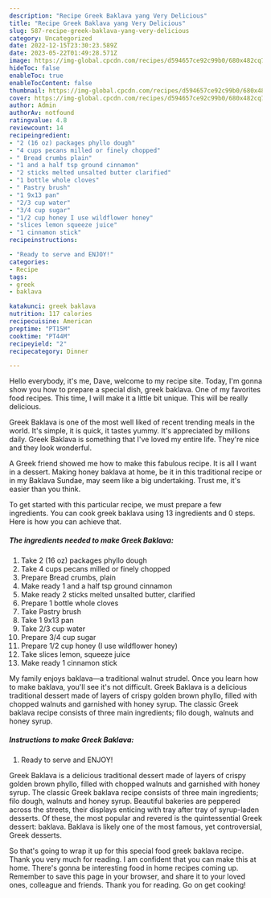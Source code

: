 ```yaml
---
description: "Recipe Greek Baklava yang Very Delicious"
title: "Recipe Greek Baklava yang Very Delicious"
slug: 587-recipe-greek-baklava-yang-very-delicious
category: Uncategorized
date: 2022-12-15T23:30:23.589Z
date: 2023-05-22T01:49:28.571Z
image: https://img-global.cpcdn.com/recipes/d594657ce92c99b0/680x482cq70/greek-baklava-recipe-main-photo.jpg
hideToc: false
enableToc: true
enableTocContent: false
thumbnail: https://img-global.cpcdn.com/recipes/d594657ce92c99b0/680x482cq70/greek-baklava-recipe-main-photo.jpg
cover: https://img-global.cpcdn.com/recipes/d594657ce92c99b0/680x482cq70/greek-baklava-recipe-main-photo.jpg
author: Admin
authorAv: notfound
ratingvalue: 4.8
reviewcount: 14
recipeingredient:
- "2 (16 oz) packages phyllo dough"
- "4 cups pecans milled or finely chopped"
- " Bread crumbs plain"
- "1 and a half tsp ground cinnamon"
- "2 sticks melted unsalted butter clarified"
- "1 bottle whole cloves"
- " Pastry brush"
- "1 9x13 pan"
- "2/3 cup water"
- "3/4 cup sugar"
- "1/2 cup honey I use wildflower honey"
- "slices lemon squeeze juice"
- "1 cinnamon stick"
recipeinstructions:

- "Ready to serve and ENJOY!"
categories:
- Recipe
tags:
- greek
- baklava

katakunci: greek baklava 
nutrition: 117 calories
recipecuisine: American
preptime: "PT15M"
cooktime: "PT44M"
recipeyield: "2"
recipecategory: Dinner

---
```



Hello everybody, it's me, Dave, welcome to my recipe site. Today, I'm gonna show you how to prepare a special dish, greek baklava. One of my favorites food recipes. This time, I will make it a little bit unique. This will be really delicious.

Greek Baklava is one of the most well liked of recent trending meals in the world. It's simple, it is quick, it tastes yummy. It's appreciated by millions daily. Greek Baklava is something that I've loved my entire life. They're nice and they look wonderful.

A Greek friend showed me how to make this fabulous recipe. It is all I want in a dessert. Making honey baklava at home, be it in this traditional recipe or in my Baklava Sundae, may seem like a big undertaking. Trust me, it&#39;s easier than you think.


To get started with this particular recipe, we must prepare a few ingredients. You can cook greek baklava using 13 ingredients and 0 steps. Here is how you can achieve that.

<!--inarticleads1-->

##### The ingredients needed to make Greek Baklava:

1. Take 2 (16 oz) packages phyllo dough
1. Take 4 cups pecans milled or finely chopped
1. Prepare  Bread crumbs, plain
1. Make ready 1 and a half tsp ground cinnamon
1. Make ready 2 sticks melted unsalted butter, clarified
1. Prepare 1 bottle whole cloves
1. Take  Pastry brush
1. Take 1 9x13 pan
1. Take 2/3 cup water
1. Prepare 3/4 cup sugar
1. Prepare 1/2 cup honey (I use wildflower honey)
1. Take slices lemon, squeeze juice
1. Make ready 1 cinnamon stick


My family enjoys baklava—a traditional walnut strudel. Once you learn how to make baklava, you&#39;ll see it&#39;s not difficult. Greek Baklava is a delicious traditional dessert made of layers of crispy golden brown phyllo, filled with chopped walnuts and garnished with honey syrup. The classic Greek baklava recipe consists of three main ingredients; filo dough, walnuts and honey syrup. 

<!--inarticleads2-->

##### Instructions to make Greek Baklava:


1. Ready to serve and ENJOY!

Greek Baklava is a delicious traditional dessert made of layers of crispy golden brown phyllo, filled with chopped walnuts and garnished with honey syrup. The classic Greek baklava recipe consists of three main ingredients; filo dough, walnuts and honey syrup. Beautiful bakeries are peppered across the streets, their displays enticing with tray after tray of syrup-laden desserts. Of these, the most popular and revered is the quintessential Greek dessert: baklava. Baklava is likely one of the most famous, yet controversial, Greek desserts. 

So that's going to wrap it up for this special food greek baklava recipe. Thank you very much for reading. I am confident that you can make this at home. There's gonna be interesting food in home recipes coming up. Remember to save this page in your browser, and share it to your loved ones, colleague and friends. Thank you for reading. Go on get cooking!
